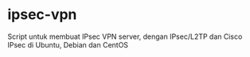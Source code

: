 # ipsec-vpn
Script untuk membuat IPsec VPN server, dengan IPsec/L2TP dan Cisco IPsec di Ubuntu, Debian dan CentOS
